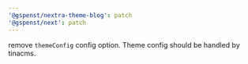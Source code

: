 ```yaml
---
'@gspenst/nextra-theme-blog': patch
'@gspenst/next': patch
---
```


remove `themeConfig` config option. Theme config should be handled by tinacms.
